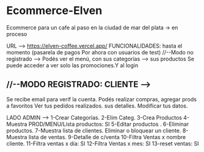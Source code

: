 # Ecommerce-Elven
Ecommerce para un cafe al paso en la ciudad de mar del plata -> en proceso


URL --> https://elven-coffee.vercel.app/
FUNCIONALIDADES: hasta el momento (pasarela de pagos Por ahora con usuarios de test)
//--Modo no registrado -->
Podés ver el menú, con sus categorías --> sus productos
Se puede acceder a ver solo las promociones.Y al login

//--MODO REGISTRADO: CLIENTE -->
--------------------------------
Se recibe email para verif la cuenta.
Podés realizar compras, agregar prods a favoritos
Ver tus pedidos realizados. sus detalles.
Modificar tus datos.


LADO ADMIN -->
1-Crear Categorías.
2-Elim Categ.
3-Crea Productos
4-Muestra PROD/MENU/Lista productos: SI
5-Editar productos .
6-Eliminar productos.
7-Muestra lista de clientes. Eliminar o bloquear un cliente.
8-Muestra lista de ventas.
9-Detalle de c/venta
10-Filtra Ventas x nombre cliente.
11-Filtra ventas x día: SI
12-Filtra Ventas x mes: SI
13-reset ventas: SI
